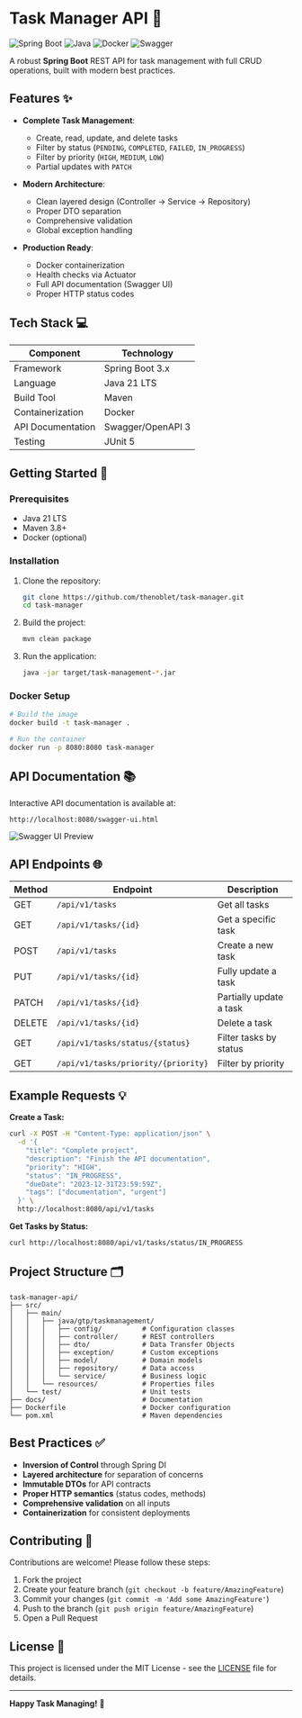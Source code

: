 # Task Manager API 🚀

![Spring Boot](https://img.shields.io/badge/Spring_Boot-2.7.0-green.svg)
![Java](https://img.shields.io/badge/Java-21-blue.svg)
![Docker](https://img.shields.io/badge/Docker-✓-blue.svg)
![Swagger](https://img.shields.io/badge/Swagger-UI-important)

A robust **Spring Boot** REST API for task management with full CRUD operations, built with modern best practices.

## Features ✨

- **Complete Task Management**:
    - Create, read, update, and delete tasks
    - Filter by status (`PENDING`, `COMPLETED`, `FAILED`, `IN_PROGRESS`)
    - Filter by priority (`HIGH`, `MEDIUM`, `LOW`)
    - Partial updates with `PATCH`

- **Modern Architecture**:
    - Clean layered design (Controller → Service → Repository)
    - Proper DTO separation
    - Comprehensive validation
    - Global exception handling

- **Production Ready**:
    - Docker containerization
    - Health checks via Actuator
    - Full API documentation (Swagger UI)
    - Proper HTTP status codes

## Tech Stack 💻

| Component           | Technology |
|---------------------|----------|
| Framework           | Spring Boot 3.x |
| Language            | Java 21 LTS |
| Build Tool          | Maven    |
| Containerization    | Docker   |
| API Documentation   | Swagger/OpenAPI 3 |
| Testing             | JUnit 5  |

## Getting Started 🏁

### Prerequisites

- Java 21 LTS
- Maven 3.8+
- Docker (optional)

### Installation

1. Clone the repository:
   ```bash
   git clone https://github.com/thenoblet/task-manager.git
   cd task-manager
   ```

2. Build the project:
   ```bash
   mvn clean package
   ```

3. Run the application:
   ```bash
   java -jar target/task-management-*.jar
   ```

### Docker Setup

```bash
# Build the image
docker build -t task-manager .

# Run the container
docker run -p 8080:8080 task-manager
```

## API Documentation 📚

Interactive API documentation is available at:
```
http://localhost:8080/swagger-ui.html
```

![Swagger UI Preview](https://github.com/user-attachments/assets/3c4af18c-7554-488e-be5a-9f16f8215592)


## API Endpoints 🌐

| Method | Endpoint                | Description                     |
|--------|-------------------------|---------------------------------|
| GET    | `/api/v1/tasks`         | Get all tasks                   |
| GET    | `/api/v1/tasks/{id}`    | Get a specific task             |
| POST   | `/api/v1/tasks`         | Create a new task               |
| PUT    | `/api/v1/tasks/{id}`    | Fully update a task             |
| PATCH  | `/api/v1/tasks/{id}`    | Partially update a task         |
| DELETE | `/api/v1/tasks/{id}`    | Delete a task                   |
| GET    | `/api/v1/tasks/status/{status}` | Filter tasks by status      |
| GET    | `/api/v1/tasks/priority/{priority}` | Filter by priority     |

## Example Requests 💡

**Create a Task:**
```bash
curl -X POST -H "Content-Type: application/json" \
  -d '{
    "title": "Complete project",
    "description": "Finish the API documentation",
    "priority": "HIGH",
    "status": "IN_PROGRESS",
    "dueDate": "2023-12-31T23:59:59Z",
    "tags": ["documentation", "urgent"]
  }' \
  http://localhost:8080/api/v1/tasks
```

**Get Tasks by Status:**
```bash
curl http://localhost:8080/api/v1/tasks/status/IN_PROGRESS
```

## Project Structure 🗂️

```
task-manager-api/
├── src/
│   ├── main/
│   │   ├── java/gtp/taskmanagement/
│   │   │   ├── config/          # Configuration classes
│   │   │   ├── controller/      # REST controllers
│   │   │   ├── dto/             # Data Transfer Objects
│   │   │   ├── exception/       # Custom exceptions
│   │   │   ├── model/           # Domain models
│   │   │   ├── repository/      # Data access
│   │   │   └── service/         # Business logic
│   │   └── resources/           # Properties files
│   └── test/                    # Unit tests
├── docs/                        # Documentation
├── Dockerfile                   # Docker configuration
└── pom.xml                      # Maven dependencies
```

## Best Practices ✅

- **Inversion of Control** through Spring DI
- **Layered architecture** for separation of concerns
- **Immutable DTOs** for API contracts
- **Proper HTTP semantics** (status codes, methods)
- **Comprehensive validation** on all inputs
- **Containerization** for consistent deployments

## Contributing 🤝

Contributions are welcome! Please follow these steps:

1. Fork the project
2. Create your feature branch (`git checkout -b feature/AmazingFeature`)
3. Commit your changes (`git commit -m 'Add some AmazingFeature'`)
4. Push to the branch (`git push origin feature/AmazingFeature`)
5. Open a Pull Request

## License 📄

This project is licensed under the MIT License - see the [LICENSE](LICENSE) file for details.

---

**Happy Task Managing!** 🎉
